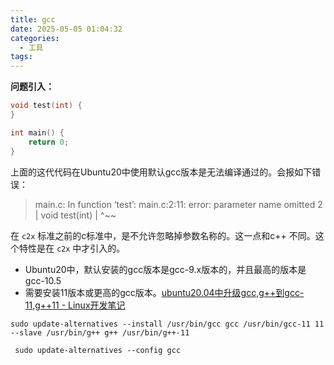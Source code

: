 ```yaml
---
title: gcc
date: 2025-05-05 01:04:32
categories:
  - 工具
tags:
---
```


**问题引入：**

```c
void test(int) {
}

int main() {
    return 0;
}

```

上面的这代代码在Ubuntu20中使用默认gcc版本是无法编译通过的。会报如下错误：

> main.c: In function ‘test’:
main.c:2:11: error: parameter name omitted
    2 | void test(int)
      |           ^~~

在 `c2x` 标准之前的c标准中，是不允许忽略掉参数名称的。这一点和c++ 不同。这个特性是在 `c2x` 中才引入的。

- Ubuntu20中，默认安装的gcc版本是gcc-9.x版本的，并且最高的版本是gcc-10.5
- 需要安装11版本或更高的gcc版本。[ubuntu20.04中升级gcc,g++到gcc-11,g++11 - Linux开发笔记](https://cfanzp.com/cpp-ubuntu2004-gcc11/)


```shell
sudo update-alternatives --install /usr/bin/gcc gcc /usr/bin/gcc-11 11 --slave /usr/bin/g++ g++ /usr/bin/g++-11

 sudo update-alternatives --config gcc
```

